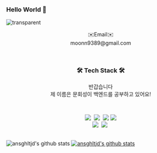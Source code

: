 ### Hello World 👋
![transparent](https://capsule-render.vercel.app/api?type=transparent&fontColor=703ee5&text=HoeSeong's%20GitHub%20&height=150&fontSize=60&desc=Welcome!&descAlignY=75&descAlign=60)

<p align='center'>
✉️Email✉️ <br>
moonn9389@gmail.com
</p>
<br>
  
<h3 align="center">🛠 Tech Stack 🛠</h3>

<p align='center'>
  반갑습니다<br>
  제 이름은 문회성이 백엔드를 공부하고 있어요!
</p>

<br>

<p align="center">
  <img src="https://img.shields.io/badge/Python-3766AB?style=flat-square&logo=Python&logoColor=white"/></a>&nbsp 
  <img src="https://img.shields.io/badge/Javascript-ffb13b?style=flat-square&logo=javascript&logoColor=white"/></a>&nbsp
  <img src="https://img.shields.io/badge/HTML5-E34F26?style=flat-square&logo=html5&logoColor=white">
  <img src="https://img.shields.io/badge/CSS3-1572B6?style=flat-square&logo=css3">
  <br>
  <img src="https://img.shields.io/badge/Django-092E20?style=flat-square&logo=Django&logoColor=white"/></a>&nbsp 
  <img src="https://img.shields.io/badge/aws-333664?style=flat-square&logo=amazon-aws&logoColor=white"/></a>&nbsp 
  


<br>
<br>

![ansghltjd's github stats](https://github-readme-stats.vercel.app/api?username=ansghltjd&show_icons=true) 
[![ansghltjd's github stats](https://github-readme-stats.vercel.app/api/top-langs/?username=ansghltjd&show_icons=true&hide_border=true&title_color=004386&icon_color=004386&layout=compact)](https://github.com/ansghltjd)

<br>
</p>
